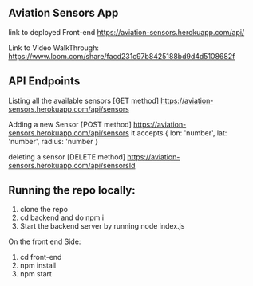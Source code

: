 ## Aviation Sensors App

link to deployed Front-end https://aviation-sensors.herokuapp.com/api/

Link to Video WalkThrough: https://www.loom.com/share/facd231c97b8425188bd9d4d5108682f

## API Endpoints

Listing all the available sensors [GET method] https://aviation-sensors.herokuapp.com/api/sensors

Adding a new Sensor [POST method] https://aviation-sensors.herokuapp.com/api/sensors
it accepts {
    lon: 'number',
    lat: 'number',
    radius: 'number
}

deleting a sensor [DELETE method] https://aviation-sensors.herokuapp.com/api/sensorsId

## Running the repo locally:

1. clone the repo
2. cd backend and do npm i
3. Start the backend server by running node index.js

On the front end Side:
1. cd front-end
2. npm install
3. npm start